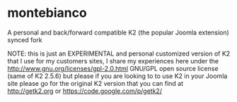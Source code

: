 montebianco
===========

A personal and back/forward compatible K2 (the popular Joomla extension) synced fork 

NOTE: this is just an EXPERIMENTAL and personal customized version of K2 that I use for my customers sites, 
I share my experiences here under the http://www.gnu.org/licenses/gpl-2.0.html GNU/GPL open source license (same of K2 2.5.6) but please if you are looking to to use K2
in your Joomla site please go for the original K2 version that you can find at http://getk2.org or https://code.google.com/p/getk2/
